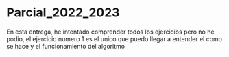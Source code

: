 # Parcial_2022_2023
En esta entrega, he intentado comprender todos los ejercicios pero no he podio, el ejercicio numero 1 es el unico que puedo llegar a entender el como se hace y el funcionamiento del algoritmo
